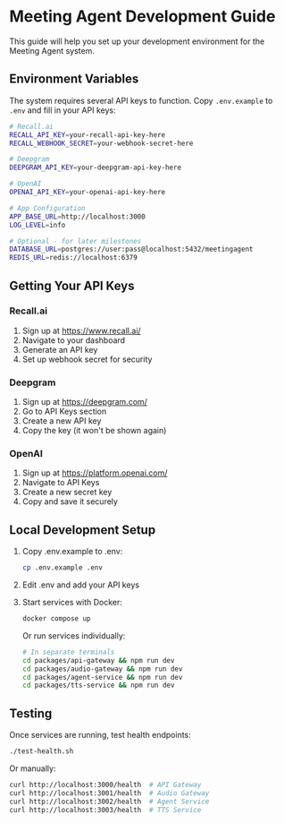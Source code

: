 # Meeting Agent Development Guide

This guide will help you set up your development environment for the Meeting Agent system.

## Environment Variables

The system requires several API keys to function. Copy `.env.example` to `.env` and fill in your API keys:

```bash
# Recall.ai
RECALL_API_KEY=your-recall-api-key-here
RECALL_WEBHOOK_SECRET=your-webhook-secret-here

# Deepgram
DEEPGRAM_API_KEY=your-deepgram-api-key-here

# OpenAI
OPENAI_API_KEY=your-openai-api-key-here

# App Configuration
APP_BASE_URL=http://localhost:3000
LOG_LEVEL=info

# Optional - for later milestones
DATABASE_URL=postgres://user:pass@localhost:5432/meetingagent
REDIS_URL=redis://localhost:6379
```

## Getting Your API Keys

### Recall.ai
1. Sign up at https://www.recall.ai/
2. Navigate to your dashboard
3. Generate an API key
4. Set up webhook secret for security

### Deepgram
1. Sign up at https://deepgram.com/
2. Go to API Keys section
3. Create a new API key
4. Copy the key (it won't be shown again)

### OpenAI
1. Sign up at https://platform.openai.com/
2. Navigate to API Keys
3. Create a new secret key
4. Copy and save it securely

## Local Development Setup

1. Copy .env.example to .env:
   ```bash
   cp .env.example .env
   ```

2. Edit .env and add your API keys

3. Start services with Docker:
   ```bash
   docker compose up
   ```

   Or run services individually:
   ```bash
   # In separate terminals
   cd packages/api-gateway && npm run dev
   cd packages/audio-gateway && npm run dev
   cd packages/agent-service && npm run dev
   cd packages/tts-service && npm run dev
   ```

## Testing

Once services are running, test health endpoints:
```bash
./test-health.sh
```

Or manually:
```bash
curl http://localhost:3000/health  # API Gateway
curl http://localhost:3001/health  # Audio Gateway
curl http://localhost:3002/health  # Agent Service
curl http://localhost:3003/health  # TTS Service
```
